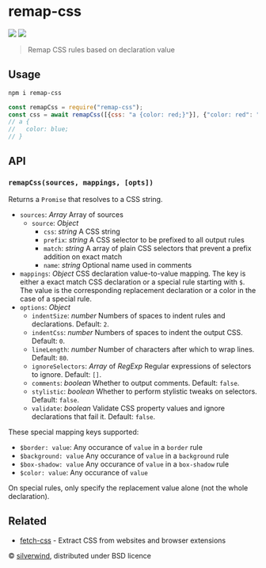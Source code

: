 # remap-css
[![](https://img.shields.io/npm/v/remap-css.svg?style=flat)](https://www.npmjs.org/package/remap-css) [![](https://img.shields.io/npm/dm/remap-css.svg)](https://www.npmjs.org/package/remap-css)
> Remap CSS rules based on declaration value

## Usage

```bash
npm i remap-css
```

```js
const remapCss = require("remap-css");
const css = await remapCss([{css: "a {color: red;}"}], {"color: red": "color: blue"});
// a {
//   color: blue;
// }
```

## API
### `remapCss(sources, mappings, [opts])`

Returns a `Promise` that resolves to a CSS string.

- `sources`: *Array* Array of sources
  - `source`: *Object*
    - `css`: *string* A CSS string
    - `prefix`: *string* A CSS selector to be prefixed to all output rules
    - `match`: *string* A array of plain CSS selectors that prevent a prefix addition on exact match
    - `name`: *string* Optional name used in comments
- `mappings`: *Object* CSS declaration value-to-value mapping. The key is either a exact match CSS declaration or a special rule starting with `$`. The value is the corresponding replacement declaration or a color in the case of a special rule.
- `options`: *Object*
  - `indentSize`: *number* Numbers of spaces to indent rules and declarations. Default: `2`.
  - `indentCss`: *number* Numbers of spaces to indent the output CSS. Default: `0`.
  - `lineLength`: *number* Number of characters after which to wrap lines. Default: `80`.
  - `ignoreSelectors`: *Array* of *RegExp* Regular expressions of selectors to ignore. Default: `[]`.
  - `comments`: *boolean* Whether to output comments. Default: `false`.
  - `stylistic`: *boolean* Whether to perform stylistic tweaks on selectors. Default: `false`.
  - `validate`: *boolean* Validate CSS property values and ignore declarations that fail it. Default: `false`.

These special mapping keys supported:

- `$border: value`: Any occurance of `value` in a `border` rule
- `$background: value` Any occurance of `value` in a `background` rule
- `$box-shadow: value` Any occurance of `value` in a `box-shadow` rule
- `$color: value`: Any occurance of `value`

On special rules, only specify the replacement value alone (not the whole declaration).

## Related

- [fetch-css](https://github.com/silverwind/fetch-css) - Extract CSS from websites and browser extensions

© [silverwind](https://github.com/silverwind), distributed under BSD licence
